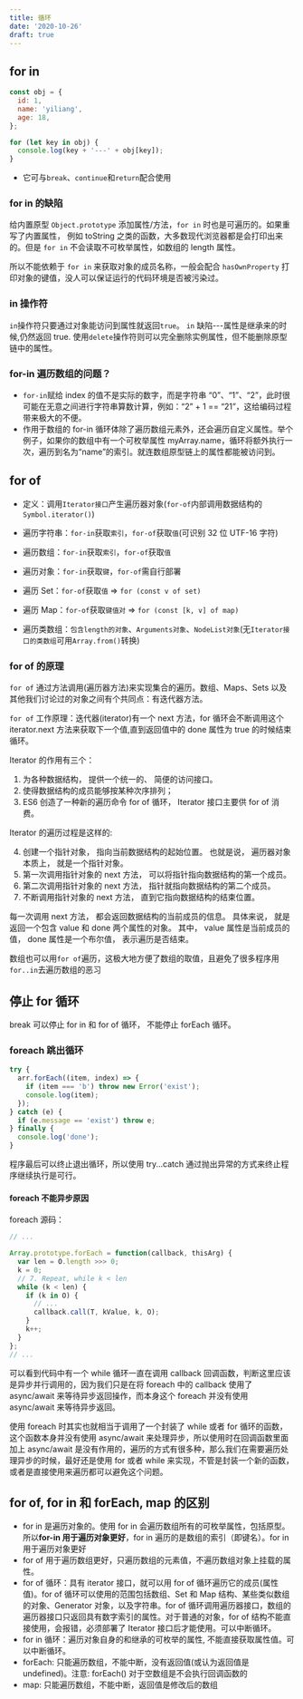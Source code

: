 ```yaml
---
title: 循环
date: '2020-10-26'
draft: true
---
```


## for in

```js
const obj = {
  id: 1,
  name: 'yiliang',
  age: 18,
};

for (let key in obj) {
  console.log(key + '---' + obj[key]);
}
```

- 它可与`break`、`continue`和`return`配合使用

### for in 的缺陷

给内置原型 `Object.prototype` 添加属性/方法，`for in` 时也是可遍历的。如果重写了内置属性， 例如 toString 之类的函数，大多数现代浏览器都是会打印出来的。但是 `for in` 不会读取不可枚举属性，如数组的 length 属性。

所以不能依赖于 `for in` 来获取对象的成员名称，一般会配合 `hasOwnProperty` 打印对象的键值，没人可以保证运行的代码环境是否被污染过。

### in 操作符

`in`操作符只要通过对象能访问到属性就返回`true`。 `in` 缺陷---属性是继承来的时候,仍然返回 true. 使用`delete`操作符则可以完全删除实例属性，但不能删除原型链中的属性。

### for-in 遍历数组的问题？

- `for-in`赋给 index 的值不是实际的数字，而是字符串 “0”、“1”、“2”，此时很可能在无意之间进行字符串算数计算，例如：“2” + 1 == “21”，这给编码过程带来极大的不便。
- 作用于数组的 for-in 循环体除了遍历数组元素外，还会遍历自定义属性。举个例子，如果你的数组中有一个可枚举属性 myArray.name，循环将额外执行一次，遍历到名为“name”的索引。就连数组原型链上的属性都能被访问到。

## for of

- 定义：调用`Iterator接口`产生遍历器对象(`for-of`内部调用数据结构的`Symbol.iterator()`)

- 遍历字符串：`for-in`获取`索引`，`for-of`获取`值`(可识别 32 位 UTF-16 字符)

- 遍历数组：`for-in`获取`索引`，`for-of`获取`值`

- 遍历对象：`for-in`获取`键`，`for-of`需自行部署

- 遍历 Set：`for-of`获取`值` => `for (const v of set)`

- 遍历 Map：`for-of`获取`键值对` => `for (const [k, v] of map)`

- 遍历类数组：`包含length的对象`、`Arguments对象`、`NodeList对象`(无`Iterator接口的类数组`可用`Array.from()`转换)

### for of 的原理

`for of` 通过方法调用(遍历器方法)来实现集合的遍历。数组、Maps、Sets 以及其他我们讨论过的对象之间有个共同点：有迭代器方法。

`for of` 工作原理：迭代器(iterator)有一个 next 方法，for 循环会不断调用这个 iterator.next 方法来获取下一个值,直到返回值中的 done 属性为 true 的时候结束循环。

Iterator 的作用有三个：

1. 为各种数据结构， 提供一个统一的、 简便的访问接口。
2. 使得数据结构的成员能够按某种次序排列；
3. ES6 创造了一种新的遍历命令 for of 循环， Iterator 接口主要供 for of 消费。

Iterator 的遍历过程是这样的:

4. 创建一个指针对象， 指向当前数据结构的起始位置。 也就是说， 遍历器对象本质上， 就是一个指针对象。
5. 第一次调用指针对象的 next 方法， 可以将指针指向数据结构的第一个成员。
6. 第二次调用指针对象的 next 方法， 指针就指向数据结构的第二个成员。
7. 不断调用指针对象的 next 方法， 直到它指向数据结构的结束位置。

每一次调用 next 方法， 都会返回数据结构的当前成员的信息。 具体来说， 就是返回一个包含 value 和 done 两个属性的对象。 其中， value 属性是当前成员的值， done 属性是一个布尔值， 表示遍历是否结束。

数组也可以用`for of`遍历，这极大地方便了数组的取值，且避免了很多程序用`for..in`去遍历数组的恶习

## 停止 for 循环

break 可以停止 for in 和 for of 循环， 不能停止 forEach 循环。

### foreach 跳出循环

```js
try {
  arr.forEach((item, index) => {
    if (item === 'b') throw new Error('exist');
    console.log(item);
  });
} catch (e) {
  if (e.message == 'exist') throw e;
} finally {
  console.log('done');
}
```

程序最后可以终止退出循环，所以使用 try...catch 通过抛出异常的方式来终止程序继续执行是可行。

#### foreach 不能异步原因

foreach 源码：

```js
// ...

Array.prototype.forEach = function(callback, thisArg) {
  var len = O.length >>> 0;
  k = 0;
  // 7. Repeat, while k < len
  while (k < len) {
    if (k in O) {
      // ...
      callback.call(T, kValue, k, O);
    }
    k++;
  }
};
// ...
```

可以看到代码中有一个 while 循环一直在调用 callback 回调函数，判断这里应该是异步并行调用的，因为我们只是在将 foreach 中的 callback 使用了 async/await 来等待异步返回操作，而本身这个 foreach 并没有使用 async/await 来等待异步返回。

使用 foreach 时其实也就相当于调用了一个封装了 while 或者 for 循环的函数，这个函数本身并没有使用 async/await 来处理异步，所以使用时在回调函数里面加上 async/await 是没有作用的，遍历的方式有很多种，那么我们在需要遍历处理异步的时候，最好还是使用 for 或者 while 来实现，不管是封装一个新的函数，或者是直接使用来遍历都可以避免这个问题。

## for of, for in 和 forEach, map 的区别

- for in 是遍历对象的。使用 for in 会遍历数组所有的可枚举属性，包括原型。所以**for-in 用于遍历对象更好**，for in 遍历的是数组的索引（即键名）。for in 用于遍历对象更好
- for of 用于遍历数组更好，只遍历数组的元素值，不遍历数组对象上挂载的属性。
- for of 循环：具有 iterator 接口，就可以用 for of 循环遍历它的成员(属性值)。for of 循环可以使用的范围包括数组、Set 和 Map 结构、某些类似数组的对象、Generator 对象，以及字符串。for of 循环调用遍历器接口，数组的遍历器接口只返回具有数字索引的属性。对于普通的对象，for of 结构不能直接使用，会报错，必须部署了 Iterator 接口后才能使用。可以中断循环。
- for in 循环：遍历对象自身的和继承的可枚举的属性, 不能直接获取属性值。可以中断循环。
- forEach: 只能遍历数组，不能中断，没有返回值(或认为返回值是 undefined)。注意: forEach() 对于空数组是不会执行回调函数的
- map: 只能遍历数组，不能中断，返回值是修改后的数组
